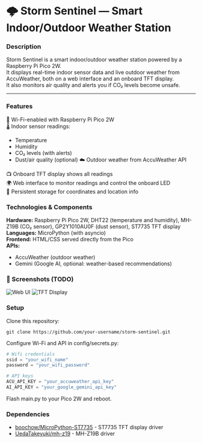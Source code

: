 # 🌩️ Storm Sentinel — Smart Indoor/Outdoor Weather Station

### Description

Storm Sentinel is a smart indoor/outdoor weather station powered by a Raspberry Pi Pico 2W.  
It displays real-time indoor sensor data and live outdoor weather from AccuWeather, both on a web interface and an onboard TFT display.  
It also monitors air quality and alerts you if CO₂ levels become unsafe.

---

### Features

📡 Wi-Fi-enabled with Raspberry Pi Pico 2W  
🌡️ Indoor sensor readings:
- Temperature
- Humidity
- CO₂ levels (with alerts)
- Dust/air quality (optional)
☁️ Outdoor weather from AccuWeather API

📺 Onboard TFT display shows all readings  
🌍 Web interface to monitor readings and control the onboard LED   
💾 Persistent storage for coordinates and location info  

### Technologies & Components

**Hardware:** Raspberry Pi Pico 2W, DHT22 (temperature and humidity), MH-Z19B (CO₂ sensor), GP2Y1010AU0F (dust sensor), ST7735 TFT display  
**Languages:** MicroPython (with asyncio)  
**Frontend:** HTML/CSS served directly from the Pico  
**APIs:**
- AccuWeather (outdoor weather)
- Gemini (Google AI, optional: weather-based recommendations)

### 📸 Screenshots (TODO)

![Web UI]()
![TFT Display]()

### Setup

Clone this repository:
```
git clone https://github.com/your-username/storm-sentinel.git
```
Configure Wi-Fi and API in config/secrets.py:
```py
# Wifi credentials
ssid = "your_wifi_name"
password = "your_wifi_password"

# API keys
ACU_API_KEY = "your_accuweather_api_key"
AI_API_KEY = "your_google_gemini_api_key"
```
Flash main.py to your Pico 2W and reboot.

### Dependencies
- [boochow/MicroPython-ST7735](https://github.com/boochow/MicroPython-ST7735) - ST7735 TFT display driver
- [UedaTakeyuki/mh-z19](https://github.com/UedaTakeyuki/mh-z19) - MH-Z19B driver

